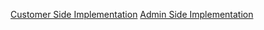 [Customer Side Implementation](https://drive.google.com/file/d/1-_qSZSGGY4hSPCEwPpcKgYzUe7KjsuEq/view)
[Admin Side Implementation](https://drive.google.com/file/d/1YlWwKXSe43ClzE5T62dSi21XE6gMGb9u/view)
